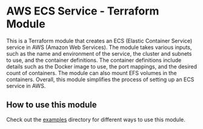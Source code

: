 # AWS ECS Service - Terraform Module

This is a Terraform module that creates an ECS (Elastic Container Service) service in AWS (Amazon Web Services). The module takes various inputs, such as the name and environment of the service, the cluster and subnets to use, and the container definitions. The container definitions include details such as the Docker image to use, the port mappings, and the desired count of containers. The module can also mount EFS volumes in the containers. Overall, this module simplifies the process of setting up an ECS service in AWS.

## How to use this module

Check out the [examples](examples/) directory for different ways to use this module.
